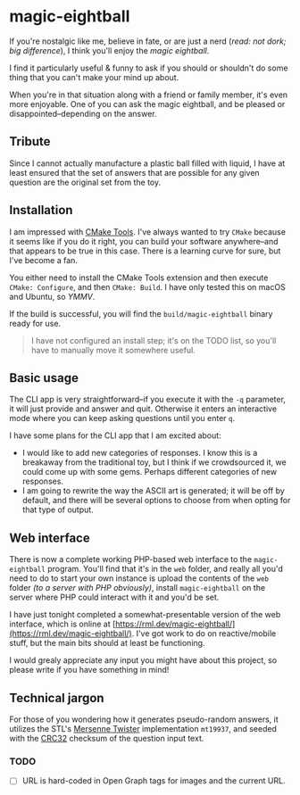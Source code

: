 # magic-eightball

If you're nostalgic like me, believe in fate, or are just a nerd (*read: not dork; big difference*), I think you'll enjoy the *magic eightball*.

I find it particularly useful & funny to ask if you should or shouldn't do some thing that you can't make your mind up about.

When you're in that situation along with a friend or family member, it's even more enjoyable. One of you can ask the magic eightball, and be pleased or disappointed–depending on the answer.

## Tribute

Since I cannot actually manufacture a plastic ball filled with liquid, I have at least ensured that the set of answers that are possible for any given question are the original set from the toy.

## Installation

I am impressed with [CMake Tools](https://marketplace.visualstudio.com/items?itemName=ms-vscode.cmake-tools). I've always wanted to try `CMake` because it seems like if you do it right, you can build your software anywhere–and that appears to be true in this case. There is a learning curve for sure, but I've become a fan.

You either need to install the CMake Tools extension and then execute `CMake: Configure`, and then `CMake: Build`. I have only tested this on macOS and Ubuntu, so *YMMV*.

If the build is successful, you will find the `build/magic-eightball` binary ready for use.

> I have not configured an install step; it's on the TODO list, so you'll have to manually move it somewhere useful.

## Basic usage

The CLI app is very straightforward–if you execute it with the `-q` parameter, it will just provide and answer and quit. Otherwise it enters an interactive mode where you can keep asking questions until you enter `q`.

I have some plans for the CLI app that I am excited about:

- I would like to add new categories of responses. I know this is a breakaway from the traditional toy, but I think if we crowdsourced it, we could come up with some gems. Perhaps different categories of new responses.
- I am going to rewrite the way the ASCII art is generated; it will be off by default, and there will be several options to choose from when opting for that type of output.

## Web interface

There is now a complete working PHP-based web interface to the `magic-eightball` program. You'll find that it's in the `web` folder, and really all you'd need to do to start your own instance is upload the contents of the `web` folder *(to a server with PHP obviously)*, install `magic-eightball` on the server where PHP could interact with it and you'd be set.

I have just tonight completed a somewhat-presentable version of the web interface, which is online at [https://rml.dev/magic-eightball/](https://rml.dev/magic-eightball/). I've got work to do on reactive/mobile stuff, but the main bits should at least be functioning.

I would grealy appreciate any input you might have about this project, so please write if you have something in mind!

## Technical jargon

For those of you wondering how it generates pseudo-random answers, it utilizes the STL's [Mersenne Twister](https://en.wikipedia.org/wiki/Mersenne_Twister) implementation `mt19937`, and seeded with the [CRC32](https://en.wikipedia.org/wiki/Cyclic_redundancy_check) checksum of the question input text.

### TODO

- [ ] URL is hard-coded in Open Graph tags for images and the current URL.
